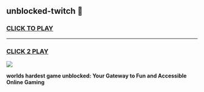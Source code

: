 
## unblocked-twitch 👋
<h3>
<a href="https://premium.freeplayer.one?title=unblocked-twitch&ref=14F">CLICK TO PLAY</a></h3>
<hr>

<h3>
<a href="https://premium.freeplayer.one?title=unblocked-twitch&ref=14F">CLICK 2 PLAY</a>
  
</h3>

<a href="https://premium.freeplayer.one?title=unblocked-twitch&ref=12F/"><img src="https://clearcache.store/games.png"></a>


**worlds hardest game unblocked: Your Gateway to Fun and Accessible Online Gaming**
